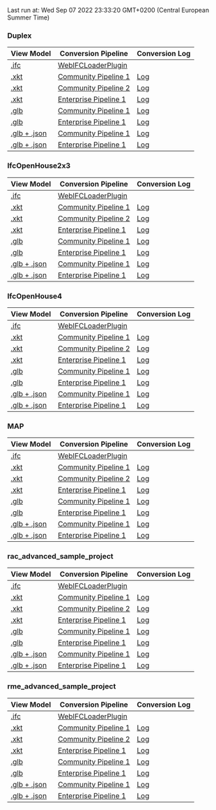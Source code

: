 Last run at: Wed Sep 07 2022 23:33:20 GMT+0200 (Central European Summer Time)


### Duplex

| View Model | Conversion Pipeline | Conversion Log |
| --- | --- | --- |
| [.ifc](viewModel.html?src=converted/Duplex/model.ifc) | [WebIFCLoaderPlugin](https://xeokit.github.io/xeokit-sdk/docs/class/src/plugins/WebIFCLoaderPlugin/WebIFCLoaderPlugin.js~WebIFCLoaderPlugin.html) | |
| [.xkt](viewModel.html?src=converted/Duplex/community1/model.xkt) | [Community Pipeline 1](https://www.notion.so/xeokit/Converting-IFC-Models-to-XKT-using-3rd-Party-Open-Source-Tools-c373e48bc4094ff5b6e5c5700ff580ee) | [Log](converted/Duplex/community1/log.xkt) |
| [.xkt](viewModel.html?src=converted/Duplex/community2/model.xkt) | [Community Pipeline 2](https://www.notion.so/xeokit/Converting-Models-to-XKT-with-convert2xkt-fa567843313f4db8a7d6535e76da9380) | [Log](converted/Duplex/community2/log.xkt) |
| [.xkt](viewModel.html?src=converted/Duplex/enterprise1/model.xkt)| [Enterprise Pipeline 1](https://www.notion.so/xeokit/Converting-IFC-to-XKT-using-ifc2gltf-a2e0005d00dc4f22b648f1237bc3245d) | [Log](converted/Duplex/enterprise1/log.xkt) |
| [.glb](viewModel.html?src=converted/Duplex/community1/model.glb) | [Community Pipeline 1](https://www.notion.so/xeokit/Converting-IFC-Models-to-XKT-using-3rd-Party-Open-Source-Tools-c373e48bc4094ff5b6e5c5700ff580ee) | [Log](converted/Duplex/community1/log.xkt) |
| [.glb](viewModel.html?src=converted/Duplex/enterprise1/model.glb) | [Enterprise Pipeline 1](https://www.notion.so/xeokit/Converting-IFC-to-XKT-using-ifc2gltf-a2e0005d00dc4f22b648f1237bc3245d) | [Log](converted/Duplex/enterprise1/log.xkt) |
| [.glb + .json](viewModel.html?src=converted/Duplex/community1/model.glb&metaModelSrc=converted/Duplex/community1/model.json) | [Community Pipeline 1](https://www.notion.so/xeokit/Converting-IFC-Models-to-XKT-using-3rd-Party-Open-Source-Tools-c373e48bc4094ff5b6e5c5700ff580ee)  | [Log](converted/Duplex/enterprise1/log.xkt) |
| [.glb + .json](viewModel.html?src=converted/Duplex/enterprise1/model.glb&metaModelSrc=converted/Duplex/enterprise1/model.json) | [Enterprise Pipeline 1](https://www.notion.so/xeokit/Converting-IFC-to-XKT-using-ifc2gltf-a2e0005d00dc4f22b648f1237bc3245d)  | [Log](converted/Duplex/enterprise1/log.xkt) |

### IfcOpenHouse2x3

| View Model | Conversion Pipeline | Conversion Log |
| --- | --- | --- |
| [.ifc](viewModel.html?src=converted/IfcOpenHouse2x3/model.ifc) | [WebIFCLoaderPlugin](https://xeokit.github.io/xeokit-sdk/docs/class/src/plugins/WebIFCLoaderPlugin/WebIFCLoaderPlugin.js~WebIFCLoaderPlugin.html) | |
| [.xkt](viewModel.html?src=converted/IfcOpenHouse2x3/community1/model.xkt) | [Community Pipeline 1](https://www.notion.so/xeokit/Converting-IFC-Models-to-XKT-using-3rd-Party-Open-Source-Tools-c373e48bc4094ff5b6e5c5700ff580ee) | [Log](converted/IfcOpenHouse2x3/community1/log.xkt) |
| [.xkt](viewModel.html?src=converted/IfcOpenHouse2x3/community2/model.xkt) | [Community Pipeline 2](https://www.notion.so/xeokit/Converting-Models-to-XKT-with-convert2xkt-fa567843313f4db8a7d6535e76da9380) | [Log](converted/IfcOpenHouse2x3/community2/log.xkt) |
| [.xkt](viewModel.html?src=converted/IfcOpenHouse2x3/enterprise1/model.xkt)| [Enterprise Pipeline 1](https://www.notion.so/xeokit/Converting-IFC-to-XKT-using-ifc2gltf-a2e0005d00dc4f22b648f1237bc3245d) | [Log](converted/IfcOpenHouse2x3/enterprise1/log.xkt) |
| [.glb](viewModel.html?src=converted/IfcOpenHouse2x3/community1/model.glb) | [Community Pipeline 1](https://www.notion.so/xeokit/Converting-IFC-Models-to-XKT-using-3rd-Party-Open-Source-Tools-c373e48bc4094ff5b6e5c5700ff580ee) | [Log](converted/IfcOpenHouse2x3/community1/log.xkt) |
| [.glb](viewModel.html?src=converted/IfcOpenHouse2x3/enterprise1/model.glb) | [Enterprise Pipeline 1](https://www.notion.so/xeokit/Converting-IFC-to-XKT-using-ifc2gltf-a2e0005d00dc4f22b648f1237bc3245d) | [Log](converted/IfcOpenHouse2x3/enterprise1/log.xkt) |
| [.glb + .json](viewModel.html?src=converted/IfcOpenHouse2x3/community1/model.glb&metaModelSrc=converted/IfcOpenHouse2x3/community1/model.json) | [Community Pipeline 1](https://www.notion.so/xeokit/Converting-IFC-Models-to-XKT-using-3rd-Party-Open-Source-Tools-c373e48bc4094ff5b6e5c5700ff580ee)  | [Log](converted/IfcOpenHouse2x3/enterprise1/log.xkt) |
| [.glb + .json](viewModel.html?src=converted/IfcOpenHouse2x3/enterprise1/model.glb&metaModelSrc=converted/IfcOpenHouse2x3/enterprise1/model.json) | [Enterprise Pipeline 1](https://www.notion.so/xeokit/Converting-IFC-to-XKT-using-ifc2gltf-a2e0005d00dc4f22b648f1237bc3245d)  | [Log](converted/IfcOpenHouse2x3/enterprise1/log.xkt) |

### IfcOpenHouse4

| View Model | Conversion Pipeline | Conversion Log |
| --- | --- | --- |
| [.ifc](viewModel.html?src=converted/IfcOpenHouse4/model.ifc) | [WebIFCLoaderPlugin](https://xeokit.github.io/xeokit-sdk/docs/class/src/plugins/WebIFCLoaderPlugin/WebIFCLoaderPlugin.js~WebIFCLoaderPlugin.html) | |
| [.xkt](viewModel.html?src=converted/IfcOpenHouse4/community1/model.xkt) | [Community Pipeline 1](https://www.notion.so/xeokit/Converting-IFC-Models-to-XKT-using-3rd-Party-Open-Source-Tools-c373e48bc4094ff5b6e5c5700ff580ee) | [Log](converted/IfcOpenHouse4/community1/log.xkt) |
| [.xkt](viewModel.html?src=converted/IfcOpenHouse4/community2/model.xkt) | [Community Pipeline 2](https://www.notion.so/xeokit/Converting-Models-to-XKT-with-convert2xkt-fa567843313f4db8a7d6535e76da9380) | [Log](converted/IfcOpenHouse4/community2/log.xkt) |
| [.xkt](viewModel.html?src=converted/IfcOpenHouse4/enterprise1/model.xkt)| [Enterprise Pipeline 1](https://www.notion.so/xeokit/Converting-IFC-to-XKT-using-ifc2gltf-a2e0005d00dc4f22b648f1237bc3245d) | [Log](converted/IfcOpenHouse4/enterprise1/log.xkt) |
| [.glb](viewModel.html?src=converted/IfcOpenHouse4/community1/model.glb) | [Community Pipeline 1](https://www.notion.so/xeokit/Converting-IFC-Models-to-XKT-using-3rd-Party-Open-Source-Tools-c373e48bc4094ff5b6e5c5700ff580ee) | [Log](converted/IfcOpenHouse4/community1/log.xkt) |
| [.glb](viewModel.html?src=converted/IfcOpenHouse4/enterprise1/model.glb) | [Enterprise Pipeline 1](https://www.notion.so/xeokit/Converting-IFC-to-XKT-using-ifc2gltf-a2e0005d00dc4f22b648f1237bc3245d) | [Log](converted/IfcOpenHouse4/enterprise1/log.xkt) |
| [.glb + .json](viewModel.html?src=converted/IfcOpenHouse4/community1/model.glb&metaModelSrc=converted/IfcOpenHouse4/community1/model.json) | [Community Pipeline 1](https://www.notion.so/xeokit/Converting-IFC-Models-to-XKT-using-3rd-Party-Open-Source-Tools-c373e48bc4094ff5b6e5c5700ff580ee)  | [Log](converted/IfcOpenHouse4/enterprise1/log.xkt) |
| [.glb + .json](viewModel.html?src=converted/IfcOpenHouse4/enterprise1/model.glb&metaModelSrc=converted/IfcOpenHouse4/enterprise1/model.json) | [Enterprise Pipeline 1](https://www.notion.so/xeokit/Converting-IFC-to-XKT-using-ifc2gltf-a2e0005d00dc4f22b648f1237bc3245d)  | [Log](converted/IfcOpenHouse4/enterprise1/log.xkt) |

### MAP

| View Model | Conversion Pipeline | Conversion Log |
| --- | --- | --- |
| [.ifc](viewModel.html?src=converted/MAP/model.ifc) | [WebIFCLoaderPlugin](https://xeokit.github.io/xeokit-sdk/docs/class/src/plugins/WebIFCLoaderPlugin/WebIFCLoaderPlugin.js~WebIFCLoaderPlugin.html) | |
| [.xkt](viewModel.html?src=converted/MAP/community1/model.xkt) | [Community Pipeline 1](https://www.notion.so/xeokit/Converting-IFC-Models-to-XKT-using-3rd-Party-Open-Source-Tools-c373e48bc4094ff5b6e5c5700ff580ee) | [Log](converted/MAP/community1/log.xkt) |
| [.xkt](viewModel.html?src=converted/MAP/community2/model.xkt) | [Community Pipeline 2](https://www.notion.so/xeokit/Converting-Models-to-XKT-with-convert2xkt-fa567843313f4db8a7d6535e76da9380) | [Log](converted/MAP/community2/log.xkt) |
| [.xkt](viewModel.html?src=converted/MAP/enterprise1/model.xkt)| [Enterprise Pipeline 1](https://www.notion.so/xeokit/Converting-IFC-to-XKT-using-ifc2gltf-a2e0005d00dc4f22b648f1237bc3245d) | [Log](converted/MAP/enterprise1/log.xkt) |
| [.glb](viewModel.html?src=converted/MAP/community1/model.glb) | [Community Pipeline 1](https://www.notion.so/xeokit/Converting-IFC-Models-to-XKT-using-3rd-Party-Open-Source-Tools-c373e48bc4094ff5b6e5c5700ff580ee) | [Log](converted/MAP/community1/log.xkt) |
| [.glb](viewModel.html?src=converted/MAP/enterprise1/model.glb) | [Enterprise Pipeline 1](https://www.notion.so/xeokit/Converting-IFC-to-XKT-using-ifc2gltf-a2e0005d00dc4f22b648f1237bc3245d) | [Log](converted/MAP/enterprise1/log.xkt) |
| [.glb + .json](viewModel.html?src=converted/MAP/community1/model.glb&metaModelSrc=converted/MAP/community1/model.json) | [Community Pipeline 1](https://www.notion.so/xeokit/Converting-IFC-Models-to-XKT-using-3rd-Party-Open-Source-Tools-c373e48bc4094ff5b6e5c5700ff580ee)  | [Log](converted/MAP/enterprise1/log.xkt) |
| [.glb + .json](viewModel.html?src=converted/MAP/enterprise1/model.glb&metaModelSrc=converted/MAP/enterprise1/model.json) | [Enterprise Pipeline 1](https://www.notion.so/xeokit/Converting-IFC-to-XKT-using-ifc2gltf-a2e0005d00dc4f22b648f1237bc3245d)  | [Log](converted/MAP/enterprise1/log.xkt) |

### rac_advanced_sample_project

| View Model | Conversion Pipeline | Conversion Log |
| --- | --- | --- |
| [.ifc](viewModel.html?src=converted/rac_advanced_sample_project/model.ifc) | [WebIFCLoaderPlugin](https://xeokit.github.io/xeokit-sdk/docs/class/src/plugins/WebIFCLoaderPlugin/WebIFCLoaderPlugin.js~WebIFCLoaderPlugin.html) | |
| [.xkt](viewModel.html?src=converted/rac_advanced_sample_project/community1/model.xkt) | [Community Pipeline 1](https://www.notion.so/xeokit/Converting-IFC-Models-to-XKT-using-3rd-Party-Open-Source-Tools-c373e48bc4094ff5b6e5c5700ff580ee) | [Log](converted/rac_advanced_sample_project/community1/log.xkt) |
| [.xkt](viewModel.html?src=converted/rac_advanced_sample_project/community2/model.xkt) | [Community Pipeline 2](https://www.notion.so/xeokit/Converting-Models-to-XKT-with-convert2xkt-fa567843313f4db8a7d6535e76da9380) | [Log](converted/rac_advanced_sample_project/community2/log.xkt) |
| [.xkt](viewModel.html?src=converted/rac_advanced_sample_project/enterprise1/model.xkt)| [Enterprise Pipeline 1](https://www.notion.so/xeokit/Converting-IFC-to-XKT-using-ifc2gltf-a2e0005d00dc4f22b648f1237bc3245d) | [Log](converted/rac_advanced_sample_project/enterprise1/log.xkt) |
| [.glb](viewModel.html?src=converted/rac_advanced_sample_project/community1/model.glb) | [Community Pipeline 1](https://www.notion.so/xeokit/Converting-IFC-Models-to-XKT-using-3rd-Party-Open-Source-Tools-c373e48bc4094ff5b6e5c5700ff580ee) | [Log](converted/rac_advanced_sample_project/community1/log.xkt) |
| [.glb](viewModel.html?src=converted/rac_advanced_sample_project/enterprise1/model.glb) | [Enterprise Pipeline 1](https://www.notion.so/xeokit/Converting-IFC-to-XKT-using-ifc2gltf-a2e0005d00dc4f22b648f1237bc3245d) | [Log](converted/rac_advanced_sample_project/enterprise1/log.xkt) |
| [.glb + .json](viewModel.html?src=converted/rac_advanced_sample_project/community1/model.glb&metaModelSrc=converted/rac_advanced_sample_project/community1/model.json) | [Community Pipeline 1](https://www.notion.so/xeokit/Converting-IFC-Models-to-XKT-using-3rd-Party-Open-Source-Tools-c373e48bc4094ff5b6e5c5700ff580ee)  | [Log](converted/rac_advanced_sample_project/enterprise1/log.xkt) |
| [.glb + .json](viewModel.html?src=converted/rac_advanced_sample_project/enterprise1/model.glb&metaModelSrc=converted/rac_advanced_sample_project/enterprise1/model.json) | [Enterprise Pipeline 1](https://www.notion.so/xeokit/Converting-IFC-to-XKT-using-ifc2gltf-a2e0005d00dc4f22b648f1237bc3245d)  | [Log](converted/rac_advanced_sample_project/enterprise1/log.xkt) |

### rme_advanced_sample_project

| View Model | Conversion Pipeline | Conversion Log |
| --- | --- | --- |
| [.ifc](viewModel.html?src=converted/rme_advanced_sample_project/model.ifc) | [WebIFCLoaderPlugin](https://xeokit.github.io/xeokit-sdk/docs/class/src/plugins/WebIFCLoaderPlugin/WebIFCLoaderPlugin.js~WebIFCLoaderPlugin.html) | |
| [.xkt](viewModel.html?src=converted/rme_advanced_sample_project/community1/model.xkt) | [Community Pipeline 1](https://www.notion.so/xeokit/Converting-IFC-Models-to-XKT-using-3rd-Party-Open-Source-Tools-c373e48bc4094ff5b6e5c5700ff580ee) | [Log](converted/rme_advanced_sample_project/community1/log.xkt) |
| [.xkt](viewModel.html?src=converted/rme_advanced_sample_project/community2/model.xkt) | [Community Pipeline 2](https://www.notion.so/xeokit/Converting-Models-to-XKT-with-convert2xkt-fa567843313f4db8a7d6535e76da9380) | [Log](converted/rme_advanced_sample_project/community2/log.xkt) |
| [.xkt](viewModel.html?src=converted/rme_advanced_sample_project/enterprise1/model.xkt)| [Enterprise Pipeline 1](https://www.notion.so/xeokit/Converting-IFC-to-XKT-using-ifc2gltf-a2e0005d00dc4f22b648f1237bc3245d) | [Log](converted/rme_advanced_sample_project/enterprise1/log.xkt) |
| [.glb](viewModel.html?src=converted/rme_advanced_sample_project/community1/model.glb) | [Community Pipeline 1](https://www.notion.so/xeokit/Converting-IFC-Models-to-XKT-using-3rd-Party-Open-Source-Tools-c373e48bc4094ff5b6e5c5700ff580ee) | [Log](converted/rme_advanced_sample_project/community1/log.xkt) |
| [.glb](viewModel.html?src=converted/rme_advanced_sample_project/enterprise1/model.glb) | [Enterprise Pipeline 1](https://www.notion.so/xeokit/Converting-IFC-to-XKT-using-ifc2gltf-a2e0005d00dc4f22b648f1237bc3245d) | [Log](converted/rme_advanced_sample_project/enterprise1/log.xkt) |
| [.glb + .json](viewModel.html?src=converted/rme_advanced_sample_project/community1/model.glb&metaModelSrc=converted/rme_advanced_sample_project/community1/model.json) | [Community Pipeline 1](https://www.notion.so/xeokit/Converting-IFC-Models-to-XKT-using-3rd-Party-Open-Source-Tools-c373e48bc4094ff5b6e5c5700ff580ee)  | [Log](converted/rme_advanced_sample_project/enterprise1/log.xkt) |
| [.glb + .json](viewModel.html?src=converted/rme_advanced_sample_project/enterprise1/model.glb&metaModelSrc=converted/rme_advanced_sample_project/enterprise1/model.json) | [Enterprise Pipeline 1](https://www.notion.so/xeokit/Converting-IFC-to-XKT-using-ifc2gltf-a2e0005d00dc4f22b648f1237bc3245d)  | [Log](converted/rme_advanced_sample_project/enterprise1/log.xkt) |